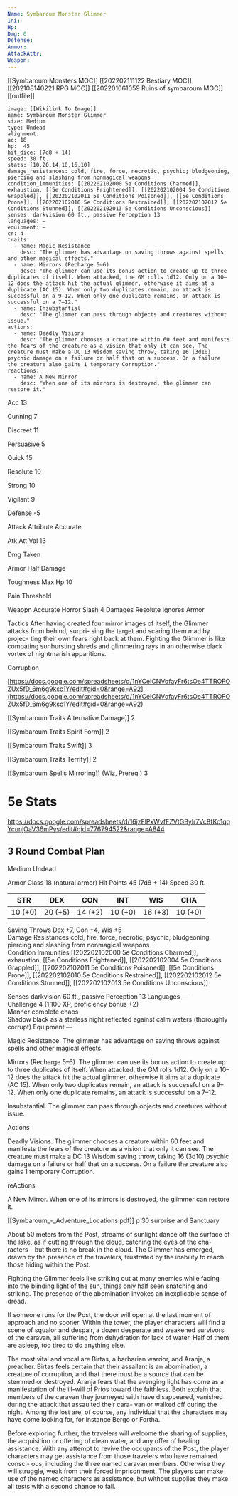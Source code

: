 ```yaml
---
Name: Symbaroum Monster Glimmer
Ini: 
Hp: 
Dmg: 0
Defense: 
Armor: 
AttackAttr: 
Weapon: 
---
```

[[Symbaroum Monsters MOC]]
[[202202111122 Bestiary MOC]]
[[202108140221 RPG MOC]]
[[202201061059 Ruins of symbaroum MOC]]
[[outfile]]
```statblock
image: [[Wikilink To Image]]
name: Symbaroum Monster Glimmer
size: Medium
type: Undead
alignment:
ac: 18
hp:  45
hit_dice: (7d8 + 14)
speed: 30 ft.
stats: [10,20,14,10,16,10]
damage_resistances: cold, fire, force, necrotic, psychic; bludgeoning, piercing and slashing from nonmagical weapons
condition_immunities: [[202202102000 5e Conditions Charmed]], exhaustion, [[5e Conditions Frightened]], [[202202102004 5e Conditions Grappled]], [[202202102011 5e Conditions Poisoned]], [[5e Conditions Prone]], [[202202102010 5e Conditions Restrained]], [[202202102012 5e Conditions Stunned]], [[202202102013 5e Conditions Unconscious]]
senses: darkvision 60 ft., passive Perception 13
languages: —
equipment: —
cr: 4
traits:
  - name: Magic Resistance
    desc: "The glimmer has advantage on saving throws against spells and other magical effects."
  - name: Mirrors (Recharge 5–6)
    desc: "The glimmer can use its bonus action to create up to three duplicates of itself. When attacked, the GM rolls 1d12. Only on a 10–12 does the attack hit the actual glimmer, otherwise it aims at a duplicate (AC 15). When only two duplicates remain, an attack is successful on a 9–12. When only one duplicate remains, an attack is successful on a 7–12."
  - name: Insubstantial
    desc: "The glimmer can pass through objects and creatures without issue."
actions:
  - name: Deadly Visions
    desc: "The glimmer chooses a creature within 60 feet and manifests the fears of the creature as a vision that only it can see. The creature must make a DC 13 Wisdom saving throw, taking 16 (3d10) psychic damage on a failure or half that on a success. On a failure the creature also gains 1 temporary Corruption."
reactions:
  - name: A New Mirror
    desc: "When one of its mirrors is destroyed, the glimmer can restore it."
```
Acc 13

Cunning 7

Discreet 11

Persuasive 5

Quick 15

Resolute 10

Strong 10

Vigilant 9

Defense -5

Attack Attribute Accurate

Atk Att Val 13

Dmg Taken

Armor Half Damage

Toughness Max Hp 10

Pain Threshold

Weaopn Accurate Horror Slash 4 Damages Resolute Ignores Armor

Tactics After having created four mirror images of itself, the Glimmer attacks from behind, surpri- sing the target and scaring them mad by projec- ting their own fears right back at them. Fighting the Glimmer is like combating sunbursting shreds and glimmering rays in an otherwise black vortex of nightmarish apparitions.

Corruption

[https://docs.google.com/spreadsheets/d/1nYCeICNVofayFr6tsOe4TTROFOZUx5fD_6m6g9ksc1Y/edit#gid=0&range=A92](https://docs.google.com/spreadsheets/d/1nYCeICNVofayFr6tsOe4TTROFOZUx5fD_6m6g9ksc1Y/edit#gid=0&range=A92)

[[Symbaroum Traits Alternative Damage]] 2

[[Symbaroum Traits Spirit Form]] 2

[[Symbaroum Traits Swift]] 3

[[Symbaroum Traits Terrify]] 2

[[Symbaroum Spells Mirroring]] (Wiz, Prereq.) 3

# 5e Stats 
https://docs.google.com/spreadsheets/d/16jzFlPxWvfFZVtGBylr7Vc8fKc1qqYcunjOaV36mPys/edit#gid=776794522&range=A844
## 3 Round Combat Plan

Medium Undead 

Armor Class 18 (natural armor) 
Hit Points 45 (7d8 + 14) 
Speed 30 ft.

 

| STR     | DEX     | CON     | INT     | WIS     | CHA     |
| ------- | ------- | ------- | ------- | ------- | ------- |
| 10 (+0) | 20 (+5) | 14 (+2) | 10 (+0) | 16 (+3) | 10 (+0) |

 

Saving Throws Dex +7, Con +4, Wis +5  
Damage Resistances cold, fire, force, necrotic, psychic; bludgeoning, piercing and slashing from nonmagical weapons  
Condition Immunities [[202202102000 5e Conditions Charmed]], exhaustion, [[5e Conditions Frightened]], [[202202102004 5e Conditions Grappled]], [[202202102011 5e Conditions Poisoned]], [[5e Conditions Prone]], [[202202102010 5e Conditions Restrained]], [[202202102012 5e Conditions Stunned]], [[202202102013 5e Conditions Unconscious]]

Senses darkvision 60 ft., passive Perception 13 
Languages —  
Challenge 4 (1,100 XP, proficiency bonus +2)  
Manner complete chaos  
Shadow black as a starless night reflected against calm waters (thoroughly corrupt)
Equipment —


Magic Resistance. The glimmer has advantage on saving throws against spells and other magical effects. 

Mirrors (Recharge 5–6). The glimmer can use its bonus action to create up to three duplicates of itself. When attacked, the GM rolls 1d12. Only on a 10–12 does the attack hit the actual glimmer, otherwise it aims at a duplicate (AC 15). When only two duplicates remain, an attack is successful on a 9–12. When only one duplicate remains, an attack is successful on a 7–12.

Insubstantial. The glimmer can pass through objects and creatures without issue.

Actions

Deadly Visions. The glimmer chooses a creature within 60 feet and manifests the fears of the creature as a vision that only it can see. The creature must make a DC 13 Wisdom saving throw, taking 16 (3d10) psychic damage on a failure or half that on a success. On a failure the creature also gains 1 temporary Corruption.

reActions

A New Mirror. When one of its mirrors is destroyed, the glimmer can restore it.


[[Symbaroum_-_Adventure_Locations.pdf]] p 30
surprise and Sanctuary

About 50 meters from the Post, streams of sunlight dance off the surface of the lake, as if cutting through the cloud, catching the eyes of the cha- racters – but there is no break in the cloud. The Glimmer has emerged, drawn by the presence of the travelers, frustrated by the inability to reach those hiding within the Post.

Fighting the Glimmer feels like striking out at many enemies while facing into the blinding light of the sun, things only half seen snatching and striking. The presence of the abomination invokes an inexplicable sense of dread.

If someone runs for the Post, the door will open at the last moment of approach and no sooner. Within the tower, the player characters will find a scene of squalor and despair, a dozen desperate and weakened survivors of the caravan, all suffering from dehydration for lack of water. Half of them are asleep, too tired to do anything else.

The most vital and vocal are Birtas, a barbarian warrior, and Aranja, a preacher. Birtas feels certain that their assailant is an abomination, a creature of corruption, and that there must be a source that can be stemmed or destroyed. Aranja fears that the avenging light has come as a manifestation of the ill-will of Prios toward the faithless. Both explain that members of the caravan they journeyed with have disappeared, vanished during the attack that assaulted their cara- van or walked off during the night. Among the lost are, of course, any individual that the characters may have come looking for, for instance Bergo or Fortha.

Before exploring further, the travelers will welcome the sharing of supplies, the acquisition or offering of clean water, and any offer of healing assistance. With any attempt to revive the occupants of the Post, the player characters may get assistance from those travelers who have remained consci- ous, including the three named caravan members. Otherwise they will struggle, weak from their forced imprisonment. The players can make use of the named characters as assistance, but without supplies they make all tests with a second chance to fail.